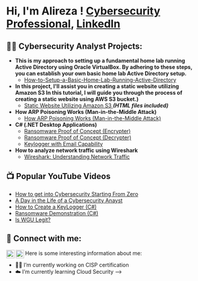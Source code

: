 <h1>Hi, I'm Alireza !  <a href="https://github.com/Alyreza1/Alireza-Noori/blob/main/README.md">Cybersecurity Professional</a>, <a href="https://www.linkedin.com/in/alireza-noori-usa">LinkedIn </a></h1>

<h2>👨‍💻 Cybersecurity Analyst  Projects:</h2>

- <b>This is my approach to setting up a fundamental home lab running Active Directory using Oracle VirtualBox. By adhering to these steps, you can establish your own basic home lab Active Directory setup.</b>
  - [How-to-Setup-a-Basic-Home-Lab-Running-Active-Directory](https://github.com/Alyreza1/How-to-Setup-a-Basic-Home-Lab-Running-Active-Directory)
- <b>In this project, I'll assist you in creating a static website utilizing Amazon S3 In this tutorial, I will guide you through the process of creating a static website using AWS S3 bucket.)</b>
  - [Static Website Utilizing Amazon S3 ](https://github.com/Alyreza1/static_Website_S3_AWS.git) <b><i>(HTML files included)</b></i>
- <b>How ARP Poisoning Works (Man-in-the-Middle Attack)</b>
  - [How ARP Poisoning Works (Man-in-the-Middle Attack)](https://github.com/Alyreza1/How_To_ARP_Poisoning#how_to_arp_poisoning)
- <b>C# (.NET Desktop Applications)</b>
  - [Ransomware Proof of Concept (Encrypter)](https://github.com/joshmadakor1/EncrypterPOC)
  - [Ransomware Proof of Concept (Decrypter)](https://github.com/joshmadakor1/DecrypterPOC)
  - [Keylogger with Email Capability](https://github.com/joshmadakor1/Key-Logger-With-Email)
- <b>How to analyze network traffic using Wireshark</b>
  - [Wireshark: Understanding Network Traffic](https://github.com/Alyreza1/Analyze_Network_Traffic_Using_Wireshark/tree/main)

<h2>📺 Popular YouTube Videos</h2>

- [How to get into Cybersecurity Starting From Zero](https://www.youtube.com/watch?v=a83ASGn_V_s)
- [A Day in the Life of a Cybersecurity Anayst](https://www.youtube.com/watch?v=uHy3oM7NnoU)
- [How to Create a KeyLogger (C#)](https://www.youtube.com/watch?v=N-L9hklSlNk)
- [Ransomware Demonstration (C#)](https://www.youtube.com/watch?v=OfvdQeh79s0)
- [Is WGU Legit?](https://www.youtube.com/watch?v=E2MwRWxDBkA)

<h2> 🤳 Connect with me:</h2>

[<img align="left" alt="JoshMadakor | LinkedIn" width="22px" src="https://cdn.jsdelivr.net/npm/simple-icons@v3/icons/linkedin.svg" />][linkedin]
[<img align="left" alt="JoshMadakor | Instagram" width="22px" src="https://cdn.jsdelivr.net/npm/simple-icons@v3/icons/instagram.svg" />][instagram]

[twitter]: https://twitter.com/joshmadakor
[instagram]: https://www.instagram.com/alyreza1/
[linkedin]: https://www.linkedin.com/in/alireza-noori-usa




Here is some interesting information about me:

- 🧑‍🚀 I’m currently working on CISP certification 
- ☁️  I’m currently learning Cloud Security 
-->
